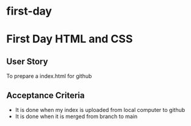 # first-day
# First Day HTML and CSS

## User Story
To prepare a index.html for github

## Acceptance Criteria

* It is done when my index is uploaded from local computer to github
* It is done when it is merged from branch to main
